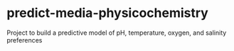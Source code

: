 # predict-media-physicochemistry
Project to build a predictive model of pH, temperature, oxygen, and salinity preferences
